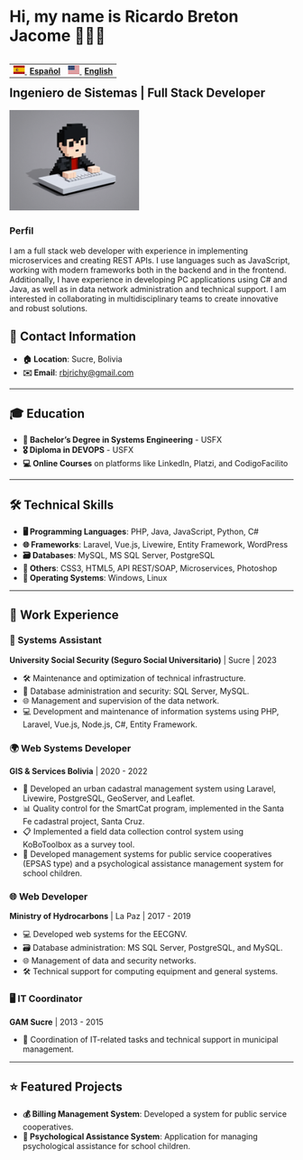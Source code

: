 # Hi, my name is Ricardo Breton Jacome 👋🏼👋
<table align="right">
  <tr>
    <td>
      <a href="README.md">
        <img src="https://github.com/rbjrichy/rbjrichy/blob/main/img/es-flag.png?raw=true" height="15">
        <span style="font-weight: bold; margin-left: 5px;">Español</span>
      </a>
    </td>
    <td>
      <a href="README_en.md">
        <img src="https://github.com/rbjrichy/rbjrichy/blob/main/img/us-flag.png?raw=true" height="15">
        <span style="font-weight: bold; margin-left: 5px;">English</span>
      </a>
    </td>
  </tr>
</table>

## Ingeniero de Sistemas | Full Stack Developer

<img src="https://github.com/rbjrichy/rbjrichy/blob/main/img/avatar6.png?raw=true" width="230">

### Perfil
I am a full stack web developer with experience in implementing microservices and creating REST APIs. I use languages ​​such as JavaScript, working with modern frameworks both in the backend and in the frontend. Additionally, I have experience in developing PC applications using C# and Java, as well as in data network administration and technical support. I am interested in collaborating in multidisciplinary teams to create innovative and robust solutions.

## 📍 Contact Information
- **🏠 Location**: Sucre, Bolivia  
- **✉️ Email**: rbjrichy@gmail.com

---

## 🎓 Education
- **📘 Bachelor’s Degree in Systems Engineering** - USFX  
- **🎖️ Diploma in DEVOPS** - USFX  
- **💻 Online Courses** on platforms like LinkedIn, Platzi, and CodigoFacilito

---

## 🛠️ Technical Skills
- **🖥️ Programming Languages**: PHP, Java, JavaScript, Python, C#  
- **🌐 Frameworks**: Laravel, Vue.js, Livewire, Entity Framework, WordPress  
- **🗃️ Databases**: MySQL, MS SQL Server, PostgreSQL  
- **🔧 Others**: CSS3, HTML5, API REST/SOAP, Microservices, Photoshop  
- **💽 Operating Systems**: Windows, Linux

---

## 💼 Work Experience

### 🔧 Systems Assistant
**University Social Security (Seguro Social Universitario)** | Sucre | 2023  
- 🛠️ Maintenance and optimization of technical infrastructure.  
- 🔐 Database administration and security: SQL Server, MySQL.  
- 🌐 Management and supervision of the data network.  
- 💻 Development and maintenance of information systems using PHP, Laravel, Vue.js, Node.js, C#, Entity Framework.

### 🌍 Web Systems Developer
**GIS & Services Bolivia** | 2020 - 2022  
- 🔧 Developed an urban cadastral management system using Laravel, Livewire, PostgreSQL, GeoServer, and Leaflet.  
- 📊 Quality control for the SmartCat program, implemented in the Santa Fe cadastral project, Santa Cruz.  
- 📋 Implemented a field data collection control system using KoBoToolbox as a survey tool.  
- 🏢 Developed management systems for public service cooperatives (EPSAS type) and a psychological assistance management system for school children.

### 🌐 Web Developer
**Ministry of Hydrocarbons** | La Paz | 2017 - 2019  
- 💻 Developed web systems for the EECGNV.  
- 🗃️ Database administration: MS SQL Server, PostgreSQL, and MySQL.  
- 🌐 Management of data and security networks.  
- 🛠️ Technical support for computing equipment and general systems.

### 🖥️ IT Coordinator
**GAM Sucre** | 2013 - 2015  
- 📅 Coordination of IT-related tasks and technical support in municipal management.

---

## ⭐ Featured Projects
- **💰 Billing Management System**: Developed a system for public service cooperatives.  
- **🧠 Psychological Assistance System**: Application for managing psychological assistance for school children.



